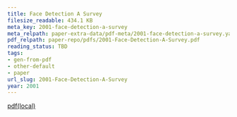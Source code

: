 ```yaml
---
title: Face Detection A Survey
filesize_readable: 434.1 KB
meta_key: 2001-face-detection-a-survey
meta_relpath: paper-extra-data/pdf-meta/2001-face-detection-a-survey.yaml
pdf_relpath: paper-repo/pdfs/2001-Face-Detection-A-Survey.pdf
reading_status: TBD
tags:
- gen-from-pdf
- other-default
- paper
url_slug: 2001-Face-Detection-A-Survey
year: 2001
---
```


[pdf(local)](../../paper-repo/pdfs/2001-Face-Detection-A-Survey.pdf)
